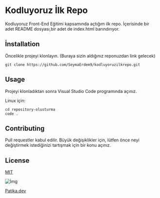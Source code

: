 # Kodluyoruz İlk Repo 

Kodluyoruz Front-End Eğitimi kapsamında açtığım ilk repo. İçerisinde bir adet README dosyası,bir adet de index.html barındırıyor.


## İnstallation 
Öncelikle projeyi klonlayın. (Buraya sizin aldığınız reponuzdan link gelecek)

```
git clone https://github.com/SeymaErdem9/kodluyoruzilkrepo.git
```

## Usage 
Projeyi klonladıktan sonra Visual Studio Code programında açınız. 

Linux için: 
```
cd repository-olusturma
code .
```

## Contributing
Pull requestler kabul edilir. Büyük değişiklikler için, lütfen önce neyi değiştirmek istediğinizi tartışmak için bir konu açınız. 


## License
[MIT](https://choosealicense.com/licenses/mit/)


![İmg](https://i.hizliresim.com/rm0sf3n.png)

[Patika.dev](https://patika.dev)